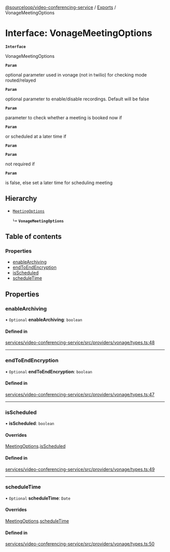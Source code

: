 [@sourceloop/video-conferencing-service](../README.md) / [Exports](../modules.md) / VonageMeetingOptions

# Interface: VonageMeetingOptions

**`Interface`**

VonageMeetingOptions

**`Param`**

optional parameter used in vonage (not in twilio) for checking mode routed/relayed

**`Param`**

optional parameter to enable/disable recordings. Default will be false

**`Param`**

parameter to check whether a meeting is booked now
if

**`Param`**

or scheduled at a later time if

**`Param`**

**`Param`**

not required if

**`Param`**

is false, else set a later time for scheduling meeting

## Hierarchy

- [`MeetingOptions`](MeetingOptions.md)

  ↳ **`VonageMeetingOptions`**

## Table of contents

### Properties

- [enableArchiving](VonageMeetingOptions.md#enablearchiving)
- [endToEndEncryption](VonageMeetingOptions.md#endtoendencryption)
- [isScheduled](VonageMeetingOptions.md#isscheduled)
- [scheduleTime](VonageMeetingOptions.md#scheduletime)

## Properties

### enableArchiving

• `Optional` **enableArchiving**: `boolean`

#### Defined in

[services/video-conferencing-service/src/providers/vonage/types.ts:48](https://github.com/codeweb05/repo1/blob/a4cf318/services/video-conferencing-service/src/providers/vonage/types.ts#L48)

___

### endToEndEncryption

• `Optional` **endToEndEncryption**: `boolean`

#### Defined in

[services/video-conferencing-service/src/providers/vonage/types.ts:47](https://github.com/codeweb05/repo1/blob/a4cf318/services/video-conferencing-service/src/providers/vonage/types.ts#L47)

___

### isScheduled

• **isScheduled**: `boolean`

#### Overrides

[MeetingOptions](MeetingOptions.md).[isScheduled](MeetingOptions.md#isscheduled)

#### Defined in

[services/video-conferencing-service/src/providers/vonage/types.ts:49](https://github.com/codeweb05/repo1/blob/a4cf318/services/video-conferencing-service/src/providers/vonage/types.ts#L49)

___

### scheduleTime

• `Optional` **scheduleTime**: `Date`

#### Overrides

[MeetingOptions](MeetingOptions.md).[scheduleTime](MeetingOptions.md#scheduletime)

#### Defined in

[services/video-conferencing-service/src/providers/vonage/types.ts:50](https://github.com/codeweb05/repo1/blob/a4cf318/services/video-conferencing-service/src/providers/vonage/types.ts#L50)
